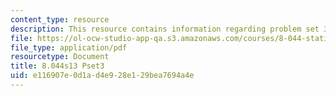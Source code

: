 ```yaml
---
content_type: resource
description: This resource contains information regarding problem set 3.
file: https://ol-ocw-studio-app-qa.s3.amazonaws.com/courses/8-044-statistical-physics-i-spring-2013/e116907e0d1ad4e928e129bea7694a4e_MIT8_044S13_ps3.pdf
file_type: application/pdf
resourcetype: Document
title: 8.044s13 Pset3
uid: e116907e-0d1a-d4e9-28e1-29bea7694a4e
---
```

